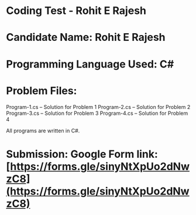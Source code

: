 # Coding Test - Rohit E Rajesh

# Candidate Name: Rohit E Rajesh

# Programming Language Used: C#

# Problem Files:

Program-1.cs – Solution for Problem 1
Program-2.cs – Solution for Problem 2
Program-3.cs – Solution for Problem 3
Program-4.cs – Solution for Problem 4

All programs are written in C#.

# Submission: Google Form link: [https://forms.gle/sinyNtXpUo2dNwzC8](https://forms.gle/sinyNtXpUo2dNwzC8)
